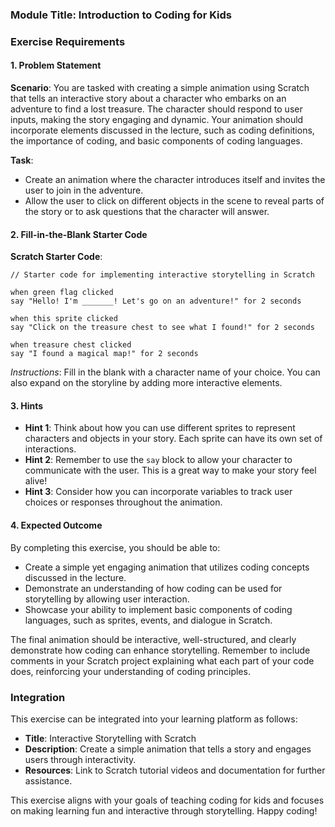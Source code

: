 ### Module Title: Introduction to Coding for Kids

### Exercise Requirements

#### 1. Problem Statement
**Scenario**: You are tasked with creating a simple animation using Scratch that tells an interactive story about a character who embarks on an adventure to find a lost treasure. The character should respond to user inputs, making the story engaging and dynamic. Your animation should incorporate elements discussed in the lecture, such as coding definitions, the importance of coding, and basic components of coding languages.

**Task**: 
- Create an animation where the character introduces itself and invites the user to join in the adventure.
- Allow the user to click on different objects in the scene to reveal parts of the story or to ask questions that the character will answer.

#### 2. Fill-in-the-Blank Starter Code
**Scratch Starter Code**:
```scratch
// Starter code for implementing interactive storytelling in Scratch

when green flag clicked
say "Hello! I'm _______! Let's go on an adventure!" for 2 seconds

when this sprite clicked
say "Click on the treasure chest to see what I found!" for 2 seconds

when treasure chest clicked
say "I found a magical map!" for 2 seconds
```
*Instructions*: Fill in the blank with a character name of your choice. You can also expand on the storyline by adding more interactive elements.

#### 3. Hints
- **Hint 1**: Think about how you can use different sprites to represent characters and objects in your story. Each sprite can have its own set of interactions.
- **Hint 2**: Remember to use the `say` block to allow your character to communicate with the user. This is a great way to make your story feel alive!
- **Hint 3**: Consider how you can incorporate variables to track user choices or responses throughout the animation.

#### 4. Expected Outcome
By completing this exercise, you should be able to:
- Create a simple yet engaging animation that utilizes coding concepts discussed in the lecture.
- Demonstrate an understanding of how coding can be used for storytelling by allowing user interaction.
- Showcase your ability to implement basic components of coding languages, such as sprites, events, and dialogue in Scratch.

The final animation should be interactive, well-structured, and clearly demonstrate how coding can enhance storytelling. Remember to include comments in your Scratch project explaining what each part of your code does, reinforcing your understanding of coding principles.

### Integration
This exercise can be integrated into your learning platform as follows:
- **Title**: Interactive Storytelling with Scratch
- **Description**: Create a simple animation that tells a story and engages users through interactivity.
- **Resources**: Link to Scratch tutorial videos and documentation for further assistance.

This exercise aligns with your goals of teaching coding for kids and focuses on making learning fun and interactive through storytelling. Happy coding!